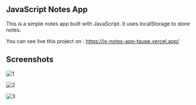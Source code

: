 ## JavaScript Notes App
This is a simple notes app built with JavaScript. It uses localStorage to store notes.

You can see live this project on : https://js-notes-app-taupe.vercel.app/

## Screenshots
![1](https://user-images.githubusercontent.com/73862428/229365311-3d0d6e20-66e6-4c73-b949-33e705a3909d.png)

![2](https://user-images.githubusercontent.com/73862428/229365314-7e842893-f907-4a0a-a601-42cd28ca0bc9.png)

![3](https://user-images.githubusercontent.com/73862428/229365315-67366146-36e6-4e4e-bc36-d2a96a9f219f.png)

